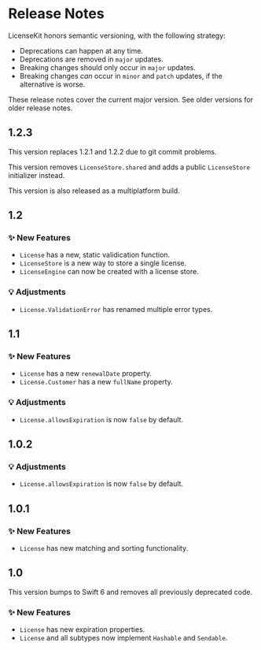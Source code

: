 # Release Notes

LicenseKit honors semantic versioning, with the following strategy:

* Deprecations can happen at any time.
* Deprecations are removed in `major` updates.
* Breaking changes should only occur in `major` updates.
* Breaking changes *can* occur in `minor` and `patch` updates, if the alternative is worse.

These release notes cover the current major version. See older versions for older release notes.



## 1.2.3

This version replaces 1.2.1 and 1.2.2 due to git commit problems.

This version removes `LicenseStore.shared` and adds a public `LicenseStore` initializer instead.

This version is also released as a multiplatform build. 



## 1.2

### ✨ New Features

* `License` has a new, static validication function.
* `LicenseStore` is a new way to store a single license.
* `LicenseEngine` can now be created with a license store.

### 💡 Adjustments

* `License.ValidationError` has renamed multiple error types.
 


## 1.1

### ✨ New Features

* `License` has a new `renewalDate` property.
* `License.Customer` has a new `fullName` property.

### 💡 Adjustments

* `License.allowsExpiration` is now `false` by default.
 


## 1.0.2

### 💡 Adjustments

* `License.allowsExpiration` is now `false` by default.
 


## 1.0.1

### ✨ New Features

* `License` has new matching and sorting functionality.
 


## 1.0

This version bumps to Swift 6 and removes all previously deprecated code.

### ✨ New Features

* `License` has new expiration properties.
* `License` and all subtypes now implement `Hashable` and `Sendable`.
